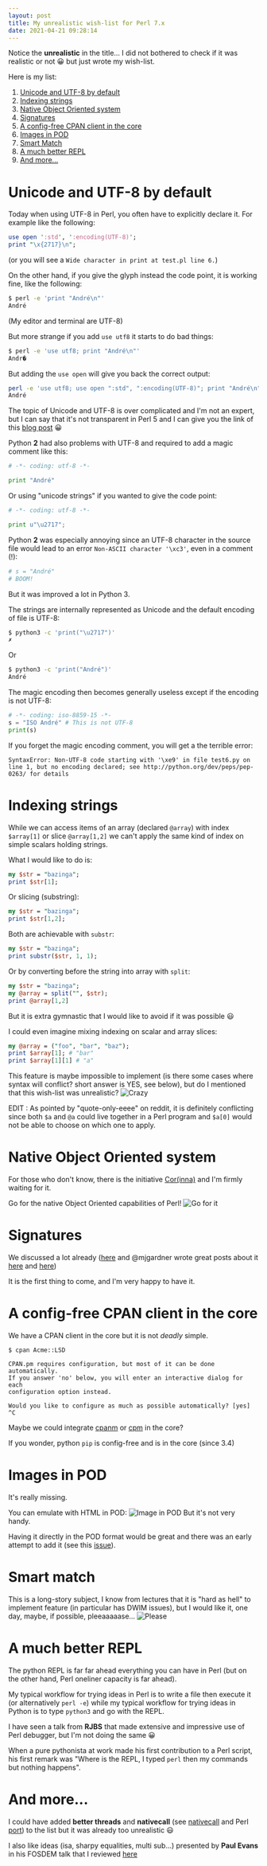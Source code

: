 ```yaml
---
layout: post
title: My unrealistic wish-list for Perl 7.x
date: 2021-04-21 09:28:14
---
```

Notice the **unrealistic** in the title... I did not bothered to check if it was realistic or not :grinning: but just wrote my wish-list.

Here is my list:
1. [Unicode and UTF-8 by default](#Unicode)
2. [Indexing strings](#Index)
3. [Native Object Oriented system](#Cor)
4. [Signatures](#Signatures)
5. [A config-free CPAN client in the core](#CPANCli)
6. [Images in POD](#Images)
7. [Smart Match](#Smart)
8. [A much better REPL](#REPL)
9. [And more...](#More)

# Unicode and UTF-8 by default <a name="Unicode"/>
Today when using UTF-8 in Perl, you often have to explicitly declare it. For example like the following:
```perl
use open ':std', ':encoding(UTF-8)';
print "\x{2717}\n";
```
(or you will see a `Wide character in print at test.pl line 6.`)

On the other hand, if you give the glyph instead the code point, it is working fine, like the following:
```bash
$ perl -e 'print "André\n"'
André
```
(My editor and terminal are UTF-8)

But more strange if you add `use utf8` it starts to do bad things:
```bash
$ perl -e 'use utf8; print "André\n"'
Andr�
```
But adding the `use open` will give you back the correct output:
```bash
perl -e 'use utf8; use open ":std", ":encoding(UTF-8)"; print "André\n"'
André
```

The topic of Unicode and UTF-8 is over complicated and I'm not an expert, but I can say that it's not transparent in Perl 5 and I can give you the link of this [blog post](https://dev.to/fgasper/perl-unicode-and-bytes-5cg7) :grinning:

Python **2** had also problems with UTF-8 and required to add a magic comment like this:
```python
# -*- coding: utf-8 -*-

print "André"
```
Or using "unicode strings" if you wanted to give the code point:
```python
# -*- coding: utf-8 -*-

print u"\u2717";
```

Python **2** was especially annoying since an UTF-8 character in the source file would lead to an error `Non-ASCII character '\xc3'`, even in a comment (!):
```python
# s = "André"
# BOOM!
```

But it was improved a lot in Python 3.

The strings are internally represented as Unicode and the default encoding of file is UTF-8:
```bash
$ python3 -c 'print("\u2717")'
✗
```
Or 
```bash
$ python3 -c 'print("André")'
André
```

The magic encoding then becomes generally useless except if the encoding is not UTF-8:
```python
# -*- coding: iso-8859-15 -*-
s = "ISO André" # This is not UTF-8
print(s)
```
If you forget the magic encoding comment, you will get a the terrible error:
```
SyntaxError: Non-UTF-8 code starting with '\xe9' in file test6.py on line 1, but no encoding declared; see http://python.org/dev/peps/pep-0263/ for details
```
# Indexing strings <a name="Index"/>
While we can access items of an array (declared `@array`) with index `$array[1]` or slice `@array[1,2]` we can't apply the same kind of index on simple scalars holding strings.

What I would like to do is:
```perl
my $str = "bazinga";
print $str[1];
```
Or slicing (substring):
```perl
my $str = "bazinga";
print $str[1,2];
```
Both are achievable with `substr`:
```perl
my $str = "bazinga";
print substr($str, 1, 1);
```
Or by converting before the string into array with `split`:
```perl
my $str = "bazinga"; 
my @array = split("", $str); 
print @array[1,2]
```
But it is extra gymnastic that I would like to avoid if it was possible :smiley:

I could even imagine mixing indexing on scalar and array slices:
```perl
my @array = ("foo", "bar", "baz"); 
print $array[1]; # "bar"
print $array[1][1] # "a"
```

This feature is maybe impossible to implement (is there some cases where syntax will conflict? short answer is YES, see below), but do I mentioned that this wish-list was unrealistic?
![Crazy](images/29y4ckmvzajdwzjne3xv.jpg)

EDIT : As pointed by "quote-only-eeee" on reddit, it is definitely conflicting since both `$a` and `@a` could live together in a Perl program and `$a[0]` would not be able to choose on which one to apply.

# Native Object Oriented system <a name="Cor"/>
For those who don't know, there is the initiative [Cor(inna)](https://github.com/Ovid/Cor/wiki) and I'm firmly waiting for it.

Go for the native Object Oriented capabilities of Perl!
![Go for it](images/68b2fr6jae0o3qjznj5w.jpg)
 
# Signatures <a name="Signatures"/>
We discussed a lot already ([here](https://dev.to/thibaultduponchelle/perl-in-2025-fosdem-video-review-1k70) and @mjgardner wrote great posts about it [here](https://dev.to/mjgardner/better-perl-with-subroutine-signatures-and-type-validation-2bck) and [here](https://dev.to/mjgardner/de-experimentalizing-perl-subroutine-signatures-4k0l))

It is the first thing to come, and I'm very happy to have it.

# A config-free CPAN client in the core <a name="CPANCli"/>
We have a CPAN client in the core but it is not *deadly* simple.

```
$ cpan Acme::LSD

CPAN.pm requires configuration, but most of it can be done automatically.
If you answer 'no' below, you will enter an interactive dialog for each
configuration option instead.

Would you like to configure as much as possible automatically? [yes] ^C
```

Maybe we could integrate [cpanm](https://metacpan.org/pod/distribution/App-cpanminus/bin/cpanm) or [cpm](https://github.com/skaji/cpm) in the core?

If you wonder, python `pip` is config-free and is in the core (since 3.4)

# Images in POD <a name="Images"/>
It's really missing.

You can emulate with HTML in POD:
![Image in POD](images/sn59pyrjcm7e5etmmtww.png)
But it's not very handy.

Having it directly in the POD format would be great and there was an early attempt to add it (see this [issue](https://github.com/Perl/perl5/issues/18169)).

# Smart match <a name="Smart"/>
This is a long-story subject, I know from lectures that it is "hard as hell" to implement feature (in particular has DWIM issues), but I would like it, one day, maybe, if possible, pleeaaaaase...
![Please](images/ybl4i0t67fikby9uw2wp.jpg)

# A much better REPL <a name="REPL"/>
The python REPL is far far ahead everything you can have in Perl (but on the other hand, Perl oneliner capacity is far ahead).

My typical workflow for trying ideas in Perl is to write a file then execute it (or alternatively `perl -e`) while my typical workflow for trying ideas in Python is to type `python3` and go with the REPL.

I have seen a talk from **RJBS** that made extensive and impressive use of Perl debugger, but I'm not doing the same :grinning:

When a pure pythonista at work made his first contribution to a Perl script, his first remark was "Where is the REPL, I typed `perl` then my commands but nothing happens". 

# And more... <a name="More"/>
I could have added **better threads** and **nativecall** (see [nativecall](https://docs.raku.org/language/nativecall) and Perl [port](https://metacpan.org/pod/NativeCall)) to the list but it was already too unrealistic :smiley:

I also like ideas (isa, sharpy equalities, multi sub...) presented by **Paul Evans** in his FOSDEM talk that I reviewed [here](https://dev.to/thibaultduponchelle/perl-in-2025-fosdem-video-review-1k70)